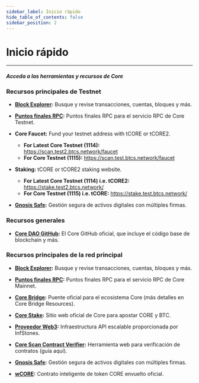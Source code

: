 ```yaml
---
sidebar_label: Inicio rápido
hide_table_of_contents: false
sidebar_position: 2
---
```


# Inicio rápido

---

#### _Acceda a las herramientas y recursos de Core_

### Recursos principales de Testnet

- **[Block Explorer](https://scan.test.btcs.network/):** Busque y revise transacciones, cuentas, bloques y más.

- **[Puntos finales RPC](https://chainlist.org/chain/1115):** Puntos finales RPC para el servicio RPC de Core Testnet.

- **Core Faucet:** Fund your testnet address with tCORE or tCORE2.
  - **For Latest Core Testnet (1114):** https://scan.test2.btcs.network/faucet
  - **For Core Testnet (1115):** https://scan.test.btcs.network/faucet

- **Staking:** tCORE or tCORE2 staking website.
  - **For Latest Core Testnet (1114) i.e. tCORE2:** https://stake.test2.btcs.network/
  - **For Core Testnet (1115) i.e. tCORE:** https://stake.test.btcs.network/

- **[Gnosis Safe](https://safe.test.btcs.network/welcome):** Gestión segura de activos digitales con múltiples firmas.

### Recursos generales

- **[Core DAO GitHub](https://github.com/coredao-org):** El Core GitHub oficial, que incluye el código base de blockchain y más.

### Recursos principales de la red principal

- **[Block Explorer](https://scan.coredao.org/):** Busque y revise transacciones, cuentas, bloques y más.

- **[Puntos finales RPC](https://chainlist.org/chain/1116):** Puntos finales RPC para el servicio RPC de Core Mainnet.

- **[Core Bridge](https://bridge.coredao.org/):** Puente oficial para el ecosistema Core (más detalles en Core Bridge Resources).

- **[Core Stake](https://stake.coredao.org/):** Sitio web oficial de Core para apostar CORE y BTC.

- **[Proveedor Web3](https://cloud.infstones.com/login):** Infraestructura API escalable proporcionada por InfStones.

- **[Core Scan Contract Verifier](https://scan.coredao.org/verifyContract):** Herramienta web para verificación de contratos (guía aquí).

- **[Gnosis Safe](https://safe.coredao.org/welcome):** Gestión segura de activos digitales con múltiples firmas.

- **[wCORE](https://scan.coredao.org/address/0x191e94fa59739e188dce837f7f6978d84727ad01):** Contrato inteligente de token CORE envuelto oficial.

